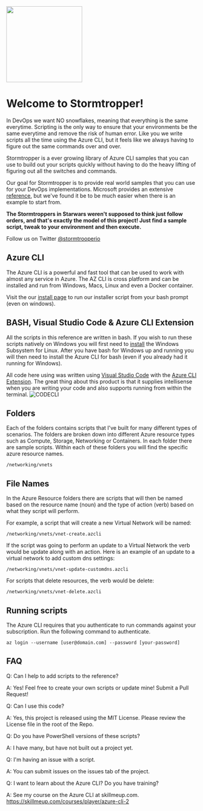 <img src="https://octodex.github.com/images/stormtroopocat.jpg" width="200" height="200" />

# Welcome to Stormtropper!

In DevOps we want NO snowflakes, meaning that everything is the same everytime. Scripting is the only way to ensure that your environments be the same everytime and remove the risk of human error. Like you we write scripts all the time using the Azure CLI, but it feels like we always having to figure out the same commands over and over.

Stormtropper is a ever growing library of Azure CLI samples that you can use to build out your scripts quickly without having to do the heavy lifting of figuring out all the switches and commands.

Our goal for Stormtropper is to provide real world samples that you can use for your DevOps implementations. Microsoft provides an extensive [reference](https://docs.microsoft.com/en-us/cli/azure/reference-index?view=azure-cli-latest), but we&#39;ve found it be to be much easier when there is an example to start from.

**The Stormtroppers in Starwars weren't supposed to think just follow orders, and that's exactly the model of this project! Just find a sample script, tweak to your environment and then execute.**

Follow us on Twitter [@stormtrooperio](https://twitter.com/stormtrooperio)  

## Azure CLI

The Azure CLI is a powerful and fast tool that can be used to work with almost any service in Azure. The AZ CLI is cross platform and can be installed and run from Windows, Macs, Linux and even a Docker container.

Visit the our [install page](https://github.com/deltadan/stormtrooper/tree/master/install-cli) to run our installer script from your bash prompt (even on windows).

## BASH, Visual Studio Code &amp; Azure CLI Extension

All the scripts in this reference are written in bash.  If you wish to run these scripts natively on Windows you will first need to [install](https://docs.microsoft.com/en-us/windows/wsl/install-win10) the Windows Subsystem for Linux.  After you have bash for Windows up and running you will then need to install the Azure CLI for bash (even if you already had it running for Windows).  

All code here using was written using [Visual Studio Code](https://code.visualstudio.com/) with the [Azure CLI Extension](https://marketplace.visualstudio.com/items?itemName=ms-vscode.azurecli). The great thing about this product is that it supplies intellisense when you are writing your code and also supports running from within the terminal.
![CODECLI](https://github.com/Microsoft/vscode-azurecli/raw/master/images/in_action.gif)

## Folders

Each of the folders contains scripts that I&#39;ve built for many different types of scenarios.  The folders are broken down into different Azure resource types such as Compute, Storage, Networking or Containers.  In each folder there are sample scripts.  Within each of these folders you will find the specific azure resource names.
```
/networking/vnets
```
## File Names

In the Azure Resource folders there are scripts that will then be named based on the resource name (noun) and the type of action (verb) based on what they script will perform.

For example, a script that will create a new Virtual Network will be named:
```
/networking/vnets/vnet-create.azcli
```
If the script was going to perform an update to a Virtual Network the verb would be update along with an action.  Here is an example of an update to a virtual network to add custom dns settings:
```
/networking/vnets/vnet-update-customdns.azcli
```
For scripts that delete resources, the verb would be delete:
```
/networking/vnets/vnet-delete.azcli
```
## Running scripts

The Azure CLI requires that you authenticate to run commands against your subscription.  Run the following command to authenticate.
```
az login --username [user@domain.com] --password [your-password]
```
## FAQ

Q: Can I help to add scripts to the reference?

A: Yes!  Feel free to create your own scripts or update mine!  Submit a Pull Request!

Q: Can I use this code?

A: Yes, this project is released using the MIT License.  Please review the License file in the root of the Repo.

Q: Do you have PowerShell versions of these scripts?

A: I have many, but have not built out a project yet.

Q: I'm having an issue with a script.

A: You can submit issues on the issues tab of the project.

Q: I want to learn about the Azure CLI?  Do you have training?

A: See my course on the Azure CLI at skillmeup.com. https://skillmeup.com/courses/player/azure-cli-2
